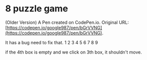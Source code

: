 # 8 puzzle game

(Older Version)
A Pen created on CodePen.io. Original URL: [https://codepen.io/google987/pen/bGrVVNG](https://codepen.io/google987/pen/bGrVVNG).


It has a bug need to fix that. 
1 2 3
4 5 6
7 8 9

if the 4th box is empty and we click on 3th box, it shouldn't move. 

